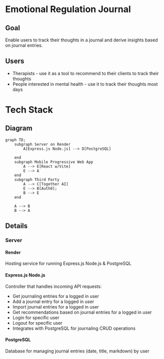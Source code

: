 # Emotional Regulation Journal

## Goal

Enable users to track their thoughts in a journal and derive insights based on journal entries.

## Users

* Therapists - use it as a tool to recommend to their clients to track their thoughts
* People interested in mental health - use it to track their thoughts most days

# Tech Stack

## Diagram

```mermaid
graph TD;
    subgraph Server on Render
        A[Express.js Node.js] --> D[PostgreSQL]
        
    end
    subgraph Mobile Progressive Web App
        A --> E[React w/Vite]
        E --> A
    end
    subgraph Third Party
        A --> C[Together AI]
        E --> B[Auth0];
        B --> E
    end

    A --> B
    B --> A
```

## Details
### Server

#### Render
Hosting service for running Express.js Node.js & PostgreSQL

#### Express.js Node.js
Controller that handles incoming API requests:
* Get journaling entries for a logged in user
* Add a journal entry for a logged in user
* Import journal entries for a logged in user
* Get recommendations based on journal entries for a logged in user
* Login for specific user
* Logout for specific user
* Integrates with PostgreSQL for journaling CRUD operations

#### PostgreSQL
Database for managing journal entries (date, title, markdown) by user
